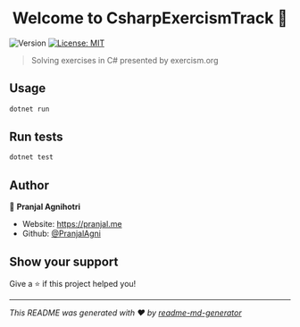 <h1 align="center">Welcome to CsharpExercismTrack 👋</h1>
<p>
  <img alt="Version" src="https://img.shields.io/badge/version-1.0.0-blue.svg?cacheSeconds=2592000" />
  <a href="#" target="_blank">
    <img alt="License: MIT" src="https://img.shields.io/badge/License-MIT-yellow.svg" />
  </a>
</p>

> Solving exercises in C# presented by exercism.org

## Usage

```sh
dotnet run
```

## Run tests

```sh
dotnet test
```

## Author

👤 **Pranjal Agnihotri**

* Website: https://pranjal.me
* Github: [@PranjalAgni](https://github.com/PranjalAgni)

## Show your support

Give a ⭐️ if this project helped you!

***
_This README was generated with ❤️ by [readme-md-generator](https://github.com/kefranabg/readme-md-generator)_
